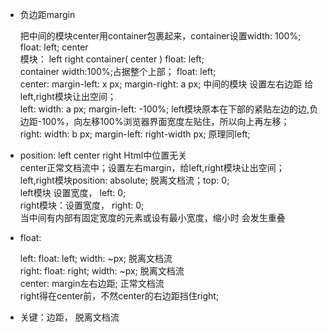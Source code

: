 + 负边距margin
        <div id="container">
          <div id="center"></div>
        </div>
        <div id="left"></div>
        <div id="right"></div>

  把中间的模块center用container包裹起来，container设置width: 100%; float: left; center<br/>
  模块： left right container( center ) float: left;<br/>
  container width:100%;占据整个上部； float: left;<br/>
  center: margin-left: x px; margin-right: a px; 中间的模块 设置左右边距 给left,right模块让出空间；<br/>
  left: width: a px; margin-left: -100%; left模块原本在下部的紧贴左边的边,负边距-100%，向左移100%浏览器界面宽度左贴住，所以向上再左移；<br/>
  right: width: b px; margin-left: right-width px; 原理同left;<br/>

+ position:
  left center right Html中位置无关<br/>
  center正常文档流中；设置左右margin，给left,right模块让出空间；<br/>
  left,right模块position: absolute; 脱离文档流；top: 0; <br/>
  left模块 设置宽度， left: 0;<br/>
  right模块：设置宽度， right: 0;<br/>
  当中间有内部有固定宽度的元素或设有最小宽度，缩小时 会发生重叠


+ float:
       <div id="left"></div>
       <div id="right"></div>
       <div id="center"></div>

  left: float: left; width: ~px; 脱离文档流<br/>
  right: float: right; width: ~px; 脱离文档流<br/>
  center: margin左右边距; 正常文档流<br/>
  right得在center前，不然center的右边距挡住right;<br/>

+ 关键：边距， 脱离文档流